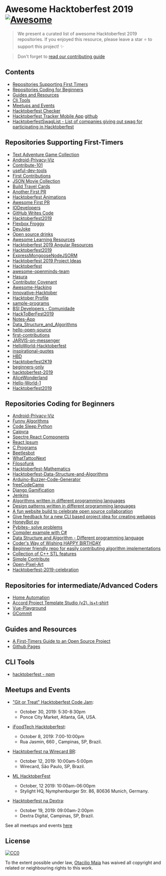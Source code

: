 ﻿# Awesome Hacktoberfest 2019 [![Awesome](https://cdn.rawgit.com/sindresorhus/awesome/d7305f38d29fed78fa85652e3a63e154dd8e8829/media/badge.svg)](https://github.com/sindresorhus/awesome)

> We present a curated list of awesome Hacktoberfest 2019 repositories. If you enjoyed this resource, please leave a star :star: to support this project! :sparkles:

> Don't forget to [read our contributing guide](https://github.com/OtacilioN/awesome-hacktoberfest-2019/blob/master/CONTRIBUTING.md)

## Contents

- [Repositories Supporting First Timers](#repositories-supporting-first-timers)
- [Repositories Coding for Beginners](#repositories-coding-for-beginners)
- [Guides and Resources](#guides-and-resources)
- [Cli Tools](#cli-tools)
- [Meetups and Events](#meetups-and-events)
- [Hacktoberfest Checker](https://hacktoberfestchecker.jenko.me/)
- [Hacktoberfest Tracker Mobile App](https://play.google.com/store/apps/details?id=com.hacktoberfesttrackerapp) [github](https://github.com/KeyboardNinjas/hacktoberfest-mobileapp)
- [HacktoberfestSwagList - List of companies giving out swag for participating in Hacktoberfest](https://hacktoberfestswaglist.com/)

## Repositories Supporting First-Timers

- [Text Adventure Game Collection](https://github.com/D4rk3l/text-adventure-hacktoberfest)
- [Android-Privacy-Viz](https://github.com/rohitasnair/android-privacy-viz)
- [Contribute-101](https://github.com/RocktimSaikia/Contribute-101)
- [useful-dev-tools](https://github.com/lucasnaja/useful-dev-tools)
- [First Contributions](https://github.com/Roshanjossey/first-contributions)
- [JSON Movie Collection](https://github.com/jsonmc/jsonmc)
- [Build Travel Cards](https://github.com/s-Hale/BuildTravelCards)
- [Another First PR](https://github.com/Joonsang1994/YourFirstPR)
- [Hacktoberfest Animations](https://github.com/NiallEccles/Hacktoberfest-animations)
- [Awesome First PR](https://github.com/mungell/awesome-for-beginners)
- [IODevelopers](https://github.com/IODevelopers/hacktoberfest)
- [GitHub Writes Code](https://github.com/JohnPhamous/GitHub-Writes-Code)
- [Hacktoberfest2019](https://github.com/Open-Source-Contributors-JSS/Hacktoberfest2019)
- [Flexbox Froggy](https://github.com/thomaspark/flexboxfroggy)
- [DevJoke](https://github.com/shrutikapoor08/devjoke)
- [Open source drinks](https://github.com/alfg/opendrinks)
- [Awesome Learning Resources](https://github.com/lauragift21/awesome-learning-resources)
- [Hacktoberfest 2019 Angular Resources](https://github.com/timdeschryver/hacktoberfest-2019-angular)
- [Hacktoberfest2019](https://github.com/luanmbrito/NodeJS-Postgresql-Mongodb)
- [ExpressMongooseNodeJSORM](https://github.com/DJilanov/Express-Mongoose-NodeJS-ORM)
- [Hacktoberfest 2019 Project Ideas](https://github.com/aletaschner/HacktoberFest2019-ProjectIdeas)
- [Hacktoberfest](https://github.com/Joonsang1994/Hacktoberfest)
- [awesome-openminds-team](https://github.com/open-minds/awesome-openminds-team)
- [Hasura](https://github.com/hasura/graphql-engine)
- [Contributor Covenant](https://github.com/ContributorCovenant/contributor_covenant)
- [Awesome-Hacking](https://github.com/Hack-with-Github/Awesome-Hacking)
- [Innovative-Hacktober](https://github.com/InnovativeCoder/Innovative-Hacktober)
- [Hacktober Profile](https://github.com/srinibasbiswal/HacktoberProfile)
- [sample-programs](https://github.com/TheRenegadeCoder/sample-programs)
- [BSI Developers - Comunidade](https://github.com/bsi-developers/comunidade)
- [HackToBerFest2019](https://github.com/HackToberFeststuff/HackToberFest2019)
- [Notes-App](https://github.com/NullByte08/Notes-App)
- [Data_Structure_and_Algorithms](https://github.com/AshwinKushwah/Data_Structure_and_Algorithms)
- [hello-open-source](https://github.com/mazipan/hello-open-source)
- [first-contributions](https://github.com/devncode/first-contributions)
- [JARVIS-on-messenger](https://github.com/swapagarwal/JARVIS-on-Messenger)
- [HelloWorld-Hacktoberfest](https://github.com/ghost1372/HelloWorld-Hacktoberfest)
- [inspirational-quotes](https://github.com/vinitshahdeo/inspirational-quotes)
- [HBD](https://github.com/vinitshahdeo/HBD)
- [Hacktoberfest2K19](https://github.com/vinitshahdeo/HacktoberFest2K19)
- [beginners-only](https://github.com/pr4shan7/beginners-only)
- [hacktoberfest-2019](https://github.com/mcao/hacktoberfest-2019)
- [AliceWonderland](https://github.com/AliceWonderland/hacktoberfest)
- [Hello-World-1](https://github.com/blackbird71SR/Hello-World)
- [Hacktoberfest2019](https://github.com/wajahatkarim3/Hacktoberfest2019)


## Repositories Coding for Beginners

- [Android-Privacy-Viz](https://github.com/rohitasnair/android-privacy-viz)
- [Funny Algorithms](https://github.com/ReciHub/FunnyAlgorithms)
- [Code Sleep Python](https://github.com/prateekiiest/Code-Sleep-Python)
- [Caipyra](https://github.com/jtemporal/caipyra)
- [Spectre React Components](https://github.com/CodeDraken/spectre-react)
- [React Ipsum](https://github.com/CodeDraken/react-ipsum)
- [C Programs](https://github.com/Akanksha1212/C_Programs)
- [Beetlesbot](https://github.com/bleeptrack/beetlesbot/)
- [WhatTattooNext](https://github.com/binarykittenDE/whatTattooNext)
- [Filosofunk](https://github.com/IgorRozani/filosofunk)
- [Hacktoberfest-Mathematics](https://github.com/BaReinhard/Hacktoberfest-Mathematics)
- [Hacktoberfest-Data-Structure-and-Algorithms](https://github.com/BaReinhard/Hacktoberfest-Data-Structure-and-Algorithms)
- [Arduino-Buzzer-Code-Generator](https://github.com/ThiagoAugustoSM/arduino-buzzer-code-generator)
- [freeCodeCamp](https://github.com/freeCodeCamp/freeCodeCamp)
- [Django Gamification](https://github.com/mattjegan/django-gamification)
- [Jenkins](https://github.com/jenkinsci/jenkins)
- [Algorithms written in different programming languages](https://github.com/ZoranPandovski/al-go-rithms)
- [Design patterns written in different programming languages](https://github.com/ZoranPandovski/design-patterns)
- [A fun website build to celebrate open source collaboration](https://github.com/Evie-Skinner18/happy_hacktoberfest_19)
- [Give feedback for a new CLI based project idea for creating webapps](https://github.com/buildtip/create-web-app/issues/60)
- [HoneyBot py](https://github.com/pyhoneybot/honeybot)
- [Pybites- solve problems](https://github.com/pybites/challenges)
- [Compiler example with C#](https://github.com/Tarcioc2/Static-Checker-Compiladores.git)
- [Data Structure and Algorithm - Different programming language](https://github.com/Vatsalparsaniya/Data-Structure)
- [Coder's Way of Wishing HAPPY BIRTHDAY](https://github.com/vinitshahdeo/HBD/issues/1)
- [Beginner friendly repo for easily contributing algorithm implementations](https://github.com/AshishOhri/Yet_Another_Algorithms_Repository)
- [Collection of C++ STL features](https://github.com/Bhupesh-V/30-seconds-of-cpp)
- [Simple Contribute](https://github.com/Henry6612700/SimpleContribute)
- [Open-Pixel-Art](https://github.com/twilio-labs/open-pixel-art)
- [Hacktoberfest-2019-celebration](https://github.com/abhu-A-J/Hacktoberfest-2019-celebration)



## Repositories for intermediate/Advanced Coders

- [Home Automation](https://github.com/home-assistant)
- [Accord Project Template Studio (v2). js+t-shirt](https://github.com/accordproject/template-studio-v2)
- [Vue-Playground](https://github.com/runyasak/vue-playground)
- [GCommit](https://github.com/jooaodanieel/GCommit)

## Guides and Resources

- [A First-Timers Guide to an Open Source Project](https://auth0.com/blog/a-first-timers-guide-to-an-open-source-project/)
- [Github Pages](https://pages.github.com/)

## CLI Tools

- [hacktoberfest - npm](https://github.com/ziyaddin/hacktoberfest)

## Meetups and Events

- ["Git or Treat" Hacktoberfest Code Jam](https://www.meetup.com/Women-Who-Code-Atlanta/events/264879227/):

  - October 30, 2019: 5:30-8:30pm
  - Ponce City Market, Atlanta, GA, USA.

- [iFoodTech Hacktoberfest](https://www.meetup.com/pt-BR/iFood-Meetups/events/265318473/):

  - October 8, 2019: 7:00-10:00pm
  - Rua Jasmin, 660 , Campinas, SP, Brazil.

- [Hacktoberfest na Wirecard BR](https://www.eventbrite.com.br/e/hacktoberfest-na-wirecard-br-tickets-75069251151):

  - October 12, 2019: 10:00am-5:00pm
  - Wirecard, São Paulo, SP, Brazil.

- [ML HacktoberFest](https://www.meetup.com/de-DE/Hacking-Machine-Learning/events/265346430/)

  - October, 12 2019: 10:00am-06:00pm
  - Stylight HQ, Nymphenburger Str. 86, 80636 Munich, Germany.

- [Hacktoberfest na Dextra](https://www.sympla.com.br/hacktoberfest-na-dextra__671233):

  - October 19, 2019: 09:00am-2:00pm
  - Dextra Digital, Campinas, SP, Brazil.

See all meetups and events [here](https://hacktoberfest.digitalocean.com/events)

## License

[![CC0](http://mirrors.creativecommons.org/presskit/buttons/88x31/svg/cc-zero.svg)](http://creativecommons.org/publicdomain/zero/1.0)

To the extent possible under law, [Otacilio Maia](github.com/OtacilioN) has waived all copyright and related or neighbouring rights to this work.
